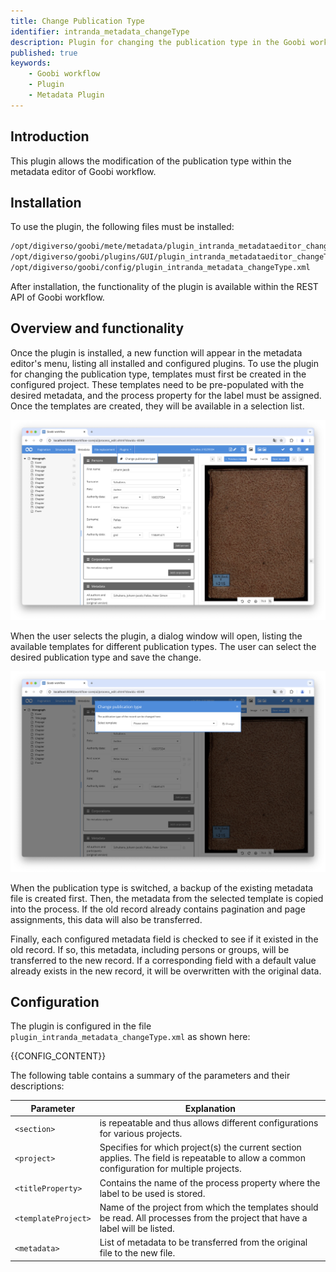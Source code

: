 ```yaml
---
title: Change Publication Type
identifier: intranda_metadata_changeType
description: Plugin for changing the publication type in the Goobi workflow
published: true
keywords:
    - Goobi workflow
    - Plugin
    - Metadata Plugin
---
```


## Introduction
This plugin allows the modification of the publication type within the metadata editor of Goobi workflow.

## Installation
To use the plugin, the following files must be installed:

```bash
/opt/digiverso/goobi/mete/metadata/plugin_intranda_metadataeditor_changeType.jar
/opt/digiverso/goobi/plugins/GUI/plugin_intranda_metadataeditor_changeType-GUI.jar
/opt/digiverso/goobi/config/plugin_intranda_metadata_changeType.xml
```

After installation, the functionality of the plugin is available within the REST API of Goobi workflow.

## Overview and functionality
Once the plugin is installed, a new function will appear in the metadata editor's menu, listing all installed and configured plugins. To use the plugin for changing the publication type, templates must first be created in the configured project. These templates need to be pre-populated with the desired metadata, and the process property for the label must be assigned. Once the templates are created, they will be available in a selection list.

![Functionality of the plugin](screen1_en.png)

When the user selects the plugin, a dialog window will open, listing the available templates for different publication types. The user can select the desired publication type and save the change.

![The type can be selceted here](screen2_en.png)

When the publication type is switched, a backup of the existing metadata file is created first. Then, the metadata from the selected template is copied into the process. If the old record already contains pagination and page assignments, this data will also be transferred.

Finally, each configured metadata field is checked to see if it existed in the old record. If so, this metadata, including persons or groups, will be transferred to the new record. If a corresponding field with a default value already exists in the new record, it will be overwritten with the original data.

## Configuration
The plugin is configured in the file `plugin_intranda_metadata_changeType.xml` as shown here:

{{CONFIG_CONTENT}}

The following table contains a summary of the parameters and their descriptions:

Parameter               | Explanation
------------------------|------------------------------------
| `<section>`             | is repeatable and thus allows different configurations for various projects. |
| `<project>`             | Specifies for which project(s) the current section applies. The field is repeatable to allow a common configuration for multiple projects. |
| `<titleProperty>`       | Contains the name of the process property where the label to be used is stored. |
| `<templateProject>`     | Name of the project from which the templates should be read. All processes from the project that have a label will be listed. |
| `<metadata>`            | List of metadata to be transferred from the original file to the new file. |